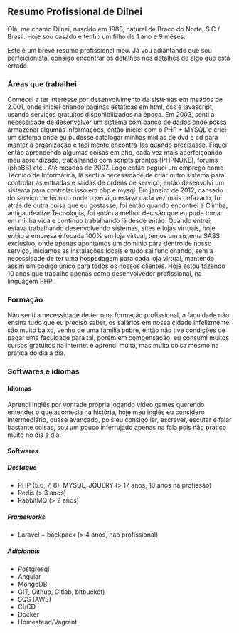 ## Resumo Profissional de Dilnei

Olá, me chamo Dilnei, nascido em 1988, natural de Braco do Norte, S.C / Brasil.
Hoje sou casado e tenho um filho de 1 ano e 9 mêses.

Este é um breve resumo profissional meu.
Já vou adiantando que sou perfeicionista, consigo encontrar os detalhes nos detalhes de algo que está errado.

### Áreas que trabalhei

Comecei a ter interesse por desenvolvimento de sistemas em meados de 2.001, onde iniciei criando páginas estaticas em html, css e javascript, usando serviços gratuítos disponibilizados na época.
Em 2003, senti a necessidade de desenvolver um sistema com banco de dados onde possa armazenar algumas informações, então iniciei com o PHP + MYSQL e criei um sistema onde eu pudesse catalogar minhas mídias de dvd e cd para manter a organização e facilmente encontra-las quando precisasse.
Fiquei então aprendendo algumas coisas em php, cada vez mais aperfeiçoando meu aprendizado, trabalhando com scripts prontos (PHPNUKE), forums (phpBB) etc.. Até meados de 2007.
Logo então peguei um emprego como Técnico de Informática, lá senti a necessidade de criar outro sistema para controlar as entradas e saídas de ordens de serviço, então desenvolvi um sistema para controlar isso em php e mysql.
Em janeiro de 2012, cansado do serviço de técnico onde o serviço estava cada vez mais defazado, fui atrás de outra coisa que eu gostasse, foi então quando encontrei a Climba, antiga Idealize Tecnologia, foi então a melhor decisão que eu pude tomar em minha vida e continuo trabalhando lá desde então.
Quando entrei, estava trabalhando desenvolvendo sistemas, sites e lojas virtuais, hoje então a empresa é focada 100% em loja virtual, temos um sistema SASS exclusivo, onde apenas apontamos um dominio para dentro de nosso serviço, iniciamos as instalações locais e tudo sai funcionando, sem a necessidade de ter uma hospedagem para cada loja virtual, mantendo assim um código único para todos os nossos clientes.
Hoje estou fazendo 10 anos que trabalho apenas como desenvolvedor profissional, na linguagem PHP.

### Formação

Não senti a necessidade de ter uma formação profissional, a faculdade não ensina tudo que eu preciso saber, os salários em nossa cidade infelizmente são muito baixo, venho de uma família pobre, então não tive condições de pagar uma faculdade para tal, porém em compensação, eu consumi muitos cursos gratuítos na internet e aprendi muita, mas muita coisa mesmo na prática do dia a dia.

### Softwares e idiomas

#### Idiomas
Aprendi inglês por vontade própria jogando vídeo games querendo entender o que acontecia na história, hoje meu inglês eu considero intermediário, quase avançado, pois eu consigo ler, escrever, escutar e falar bastante coisas, sou um pouco inferrujado apenas na fala pois não pratico muito no dia a dia.

#### Softwares
##### Destaque
- PHP (5.6, 7, 8), MYSQL, JQUERY (> 17 anos, 10 anos na profissão)
- Redis (> 3 anos)
- RabbitMQ (> 2 anos)

##### Frameworks
- Laravel + backpack (> 4 anos, não profissional)

##### Adicionais
- Postgresql
- Angular
- MongoDB
- GIT, Github, Gitlab, bitbucket)
- SQS (AWS)
- CI/CD
- Docker
- Homestead/Vagrant
